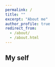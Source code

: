 ```yaml
---
permalink: /
title: ""
excerpt: "About me"
author_profile: true
redirect_from: 
  - /about/
  - /about.html
---
```


My self
------

